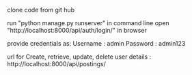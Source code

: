 clone code from git hub

run "python manage.py runserver" in command line
open "http://localhost:8000/api/auth/login/" in browser

provide credentials as:
    Username : admin
    Password : admin123

url for Create, retrieve, update, delete user details :
    http://localhost:8000/api/postings/


